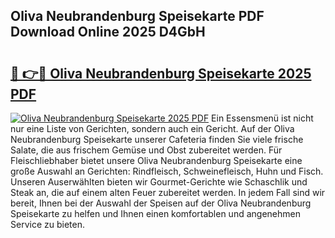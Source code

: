 ## Oliva Neubrandenburg Speisekarte PDF Download Online 2025 D4GbH

# <h2><a href="http://gc9va5.nevu.top/?p=Oliva+Neubrandenburg+Speisekarte">🔗 👉🔴 Oliva Neubrandenburg Speisekarte 2025 PDF</a></h2>

[![Oliva Neubrandenburg Speisekarte 2025 PDF](https://i.imgur.com/dBaPXMq.png)](http://gc9va5.nevu.top/?p=Oliva+Neubrandenburg+Speisekarte)
Ein Essensmenü ist nicht nur eine Liste von Gerichten, sondern auch ein Gericht. Auf der Oliva Neubrandenburg Speisekarte unserer Cafeteria finden Sie viele frische Salate, die aus frischem Gemüse und Obst zubereitet werden. Für Fleischliebhaber bietet unsere Oliva Neubrandenburg Speisekarte eine große Auswahl an Gerichten: Rindfleisch, Schweinefleisch, Huhn und Fisch. Unseren Auserwählten bieten wir Gourmet-Gerichte wie Schaschlik und Steak an, die auf einem alten Feuer zubereitet werden. In jedem Fall sind wir bereit, Ihnen bei der Auswahl der Speisen auf der Oliva Neubrandenburg Speisekarte zu helfen und Ihnen einen komfortablen und angenehmen Service zu bieten.
